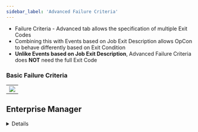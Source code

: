 ```yaml
---
sidebar_label: 'Advanced Failure Criteria'
---
```



* Failure Criteria - Advanced tab allows the specification of multiple Exit Codes
* Combining this with Events based on Job Exit Description allows OpCon to behave differently based on Exit Condition
* **Unlike Events based on Job Exit Description**, Advanced Failure Criteria does **NOT** need the full Exit Code

### Basic Failure Criteria

||
|---|
|![](../static/imgbasic/sm-failure-criteria-job-definition.png)|

## Enterprise Manager

<details>

#### Advanced Failure Criteria

||
|---|
|![](../static/imgbasic/356.png)

</details>